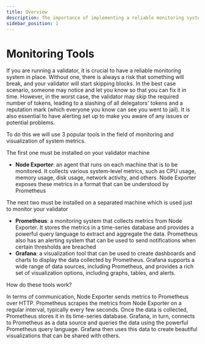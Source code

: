 ```yaml
---
title: Overview
description: The importance of implementing a reliable monitoring system
sidebar_position: 1
---
```


# Monitoring Tools

If you are running a validator, it is crucial to have a reliable monitoring system in place. Without one, there is always a risk that something will break, and your validator will start skipping blocks. In the best case scenario, someone may notice and let you know so that you can fix it in time. However, in the worst case, the validator may skip the required number of tokens, leading to a slashing of all delegators' tokens and a reputation mark (which everyone you know can see you went to jail). It is also essential to have alerting set up to make you aware of any issues or potential problems.

To do this we will use 3 popular tools in the field of monitoring and visualization of system metrics.

The first one must be installed on your validator machine
- **Node Exporter**: an agent that runs on each machine that is to be monitored. It collects various system-level metrics, such as CPU usage, memory usage, disk usage, network activity, and others. Node Exporter exposes these metrics in a format that can be understood by Prometheus

The next two must be installed on a separated machine which is used just to monitor your validator

- **Prometheus**: a monitoring system that collects metrics from Node Exporter. It stores the metrics in a time-series database and provides a powerful query language to extract and aggregate the data. Prometheus also has an alerting system that can be used to send notifications when certain thresholds are breached
- **Grafana**: a visualization tool that can be used to create dashboards and charts to display the data collected by Prometheus. Grafana supports a wide range of data sources, including Prometheus, and provides a rich set of visualization options, including graphs, tables, and alerts.

How do these tools work?

In terms of communication, Node Exporter sends metrics to Prometheus over HTTP. Prometheus scrapes the metrics from Node Exporter on a regular interval, typically every few seconds. Once the data is collected, Prometheus stores it in its time-series database. Grafana, in turn, connects to Prometheus as a data source and queries the data using the powerful Prometheus query language. Grafana then uses this data to create beautiful visualizations that can be shared with others.
